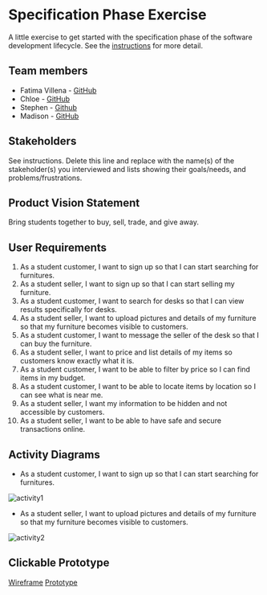 # Specification Phase Exercise

A little exercise to get started with the specification phase of the software development lifecycle. See the [instructions](instructions.md) for more detail.

## Team members

- Fatima Villena - [GitHub](https://github.com/favils)
- Chloe - [GitHub](https://github.com/jh7316)
- Stephen - [Github](linkhere)
- Madison - [GitHub](https://github.com/mkphung29)


## Stakeholders

See instructions. Delete this line and replace with the name(s) of the stakeholder(s) you interviewed and lists showing their goals/needs, and problems/frustrations.

## Product Vision Statement

Bring students together to buy, sell, trade, and give away.

## User Requirements

1. As a student customer, I want to sign up so that I can start searching for furnitures.
2. As a student seller, I want to sign up so that I can start selling my furniture.
3. As a student customer, I want to search for desks so that I can view results specifically for desks.
4. As a student seller, I want to upload pictures and details of my furniture so that my furniture becomes visible to customers.
5. As a student customer, I want to message the seller of the desk so that I can buy the furniture.
6. As a student seller, I want to price and list details of my items so customers know exactly what it is.
7. As a student customer, I want to be able to filter by price so I can find items in my budget.
8. As a student customer, I want to be able to locate items by location so I can see what is near me.  
9. As a student seller, I want my information to be hidden and not accessible by customers.
10. As a student seller, I want to be able to have safe and secure transactions online.

## Activity Diagrams

- As a student customer, I want to sign up so that I can start searching for furnitures.

![activity1](https://github.com/user-attachments/assets/b44f5cf9-e57c-4d8f-9e9e-f612ba7eb605)

- As a student seller, I want to upload pictures and details of my furniture so that my furniture becomes visible to customers.

![activity2](https://github.com/user-attachments/assets/8665ceb8-f9b1-4827-8743-76f8ce4bd874)


## Clickable Prototype

[Wireframe](https://www.figma.com/design/Fv0pgEHWsrpvlgpjVqHG53/Marketplace?node-id=0-1&t=4c5Vmabhu2QZVlB0-)
[Prototype](https://www.figma.com/proto/Fv0pgEHWsrpvlgpjVqHG53/Marketplace?node-id=0-1&t=IQDTZSARNK6RQ3Ka-1)
